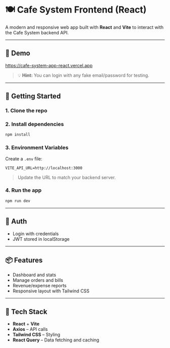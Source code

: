 
# 🍽️ Cafe System Frontend (React)

A modern and responsive web app built with **React** and **Vite** to interact with the Cafe System backend API.

---

## 🧪 Demo

https://cafe-system-app-react.vercel.app

> 💡 **Hint:** You can login with any fake email/password for testing.

---
## 🚀 Getting Started

### 1. Clone the repo


### 2. Install dependencies

```bash
npm install
```

### 3. Environment Variables

Create a `.env` file:

```env
VITE_API_URL=http://localhost:3000
```

> Update the URL to match your backend server.

### 4. Run the app

```bash
npm run dev
```

---

## 🔐 Auth

* Login with credentials
* JWT stored in localStorage

---

## 📦 Features

* Dashboard and stats
* Manage orders and bills
* Revenue/expense reports
* Responsive layout with Tailwind CSS

---

## 🧱 Tech Stack

* **React** + **Vite**
* **Axios** – API calls
* **Tailwind CSS** – Styling
* **React Query** – Data fetching and caching



